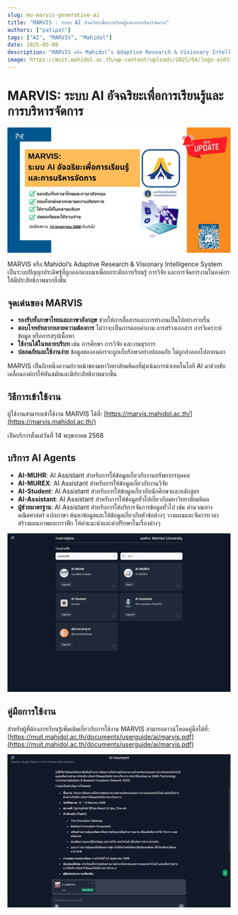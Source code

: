 ```yaml
---
slug: mu-marvis-generative-ai
title: "MARVIS : ระบบ AI อัจฉริยะเพื่อการเรียนรู้และการบริหารจัดการ"
authors: ["patipat"]
tags: ["AI", "MARVIS", "Mahidol"]
date: 2025-05-09
description: "MARVIS หรือ Mahidol’s Adaptive Research & Visionary Intelligence System เป็นระบบปัญญาประดิษฐ์ที่ถูกออกแบบมาเพื่อยกระดับการเรียนรู้ การวิจัย และการจัดการงานในองค์กรให้มีประสิทธิภาพมากยิ่งขึ้น"
image: https://muit.mahidol.ac.th/wp-content/uploads/2025/04/logo-ai03.jpg
---
```


# MARVIS: ระบบ AI อัจฉริยะเพื่อการเรียนรู้และการบริหารจัดการ
![MARVIS Promote](./genai/marvis-mu/MU%20MARVIS%20Promote.jpg)

MARVIS หรือ Mahidol’s Adaptive Research & Visionary Intelligence System เป็นระบบปัญญาประดิษฐ์ที่ถูกออกแบบมาเพื่อยกระดับการเรียนรู้ การวิจัย และการจัดการงานในองค์กรให้มีประสิทธิภาพมากยิ่งขึ้น
<!-- truncate -->
## จุดเด่นของ MARVIS

- **รองรับทั้งภาษาไทยและภาษาอังกฤษ** ช่วยให้การสื่อสารและการทำงานเป็นไปอย่างราบรื่น
- **ตอบโจทย์หลากหลายความต้องการ** ไม่ว่าจะเป็นการตอบคำถาม การสร้างเอกสาร การวิเคราะห์ข้อมูล หรือการสรุปเนื้อหา
- **ใช้งานได้ในหลายบริบท** เช่น การศึกษา การวิจัย และงานธุรการ
- **ปลอดภัยและใช้งานง่าย** ข้อมูลขององค์กรจะถูกเก็บรักษาอย่างปลอดภัย ไม่ถูกส่งออกไปภายนอก

MARVIS เป็นอีกหนึ่งความก้าวหน้าของมหาวิทยาลัยมหิดลที่มุ่งเน้นการนำเทคโนโลยี AI มาช่วยขับเคลื่อนองค์กรให้ทันสมัยและมีประสิทธิภาพมากขึ้น

## วิธีการเข้าใช้งาน

ผู้ใช้งานสามารถเข้าใช้งาน MARVIS ได้ที่: [https://marvis.mahidol.ac.th/](https://marvis.mahidol.ac.th/)

เปิดบริการตั้งแต่วันที่ 14 พฤษภาคม 2568

## บริการ AI Agents
- **AI-MUHR**: AI Assistant สำหรับการให้ข้อมูลเกี่ยวกับงานทรัพยากรบุคคล
- **AI-MUREX**: AI Assistant สำหรับการให้ข้อมูลเกี่ยวกับงานวิจัย
- **AI-Student**: AI Assistant สำหรับการให้ข้อมูลเกี่ยวกับนักศึกษาและหลักสูตร
- **AI-Assistant**: AI Assistant สำหรับการให้ข้อมูลทั่วไปเกี่ยวกับมหาวิทยาลัยมหิดล
- **ผู้ช่วยมาตรฐาน**: AI Assistant สำหรับการให้บริการจัดการข้อมูลทั่วไป เช่น คำนวณทางคณิตศาสตร์ แปลภาษา ค้นหาข้อมูลและให้ข้อมูลเกี่ยวกับหัวข้อต่างๆ วางแผนและจัดการเวลา สร้างแผนภาพและกราฟิก ให้คำแนะนำและคำปรึกษาในเรื่องต่างๆ

![Agent](./genai/marvis-mu/agents.jpg)
## คู่มือการใช้งาน

สำหรับผู้ที่ต้องการเรียนรู้เพิ่มเติมเกี่ยวกับการใช้งาน MARVIS สามารถดาวน์โหลดคู่มือได้ที่: [https://muit.mahidol.ac.th/documents/userguide/ai/marvis.pdf](https://muit.mahidol.ac.th/documents/userguide/ai/marvis.pdf)

![MARVIS Example](./genai/marvis-mu/example.png)